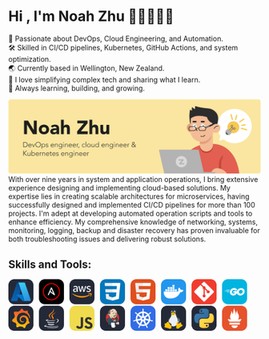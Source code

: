# Hi , I'm Noah Zhu 👋🏻👨🏻‍💻

🚀 Passionate about DevOps, Cloud Engineering, and Automation.<br/>
🛠️ Skilled in CI/CD pipelines, Kubernetes, GitHub Actions, and system optimization.<br/>
🌏 Currently based in Wellington, New Zealand. <br/>
💬 I love simplifying complex tech and sharing what I learn. <br/>
🎯 Always learning, building, and growing. <br/>

<img src=assests\images\banner.png alt="banner-noah">
With over nine years in system and application operations, I bring extensive experience designing and implementing cloud-based solutions. My expertise lies in creating scalable architectures for microservices, having successfully designed and implemented CI/CD pipelines for more than 100 projects. I'm adept at developing automated operation scripts and tools to enhance efficiency. My comprehensive knowledge of networking, systems, monitoring, logging, backup and disaster recovery has proven invaluable for both troubleshooting issues and delivering robust solutions.

## Skills and Tools:
<img src=assests\images\Azure-Dark.svg alt="azure" height="50">&ensp;
<img src=assests\images\Ansible.svg alt="ansible" height="50">&ensp;
<img src=assests\images\AWS-Dark.svg alt="aws" height="50">&ensp;
<img src=assests\images\CSS.svg alt="css" height="50">&ensp;
<img src=assests\images\HTML.svg alt="html" height="50">&ensp;
<img src=assests\images\Docker.svg alt="docker" height="50">&ensp;
<img src=assests\images\Git.svg alt="git" height="50">&ensp;
<img src=assests\images\GoLang.svg alt="go" height="50">&ensp;
<img src=assests\images\Grafana-Dark.svg alt="Grafana" height="50">&ensp;
<img src=assests\images\Java-Dark.svg alt="Java" height="50">&ensp;
<img src=assests\images\JavaScript.svg alt="JavaScript" height="50">&ensp;
<img src=assests\images\Jenkins-Dark.svg alt="Jenkins" height="50">&ensp;
<img src=assests\images\Kubernetes.svg alt="Kubernetes" height="50">&ensp;
<img src=assests\images\Linux-Dark.svg alt="Linux" height="50">&ensp;
<img src=assests\images\Python-Dark.svg alt="Python" height="50">&ensp;
<img src=assests\images\Prometheus.svg alt="Prometheus" height="50">&ensp;




